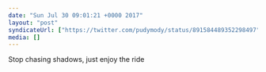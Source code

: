 ```yaml
---
date: "Sun Jul 30 09:01:21 +0000 2017"
layout: "post"
syndicateUrl: ["https://twitter.com/pudymody/status/891584489352298497"]
media: []
---
```

Stop chasing shadows, just enjoy the ride